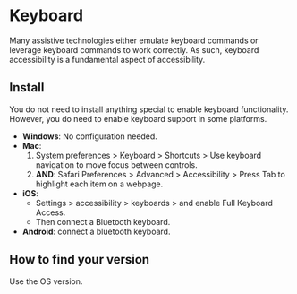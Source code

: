 # Keyboard

Many assistive technologies either emulate keyboard commands or leverage keyboard commands to work correctly. As such, keyboard accessibility is a fundamental aspect of accessibility.

## Install

You do not need to install anything special to enable keyboard functionality. However, you do need to enable keyboard support in some platforms.

- **Windows**: No configuration needed.
- **Mac**:
  1. System preferences > Keyboard > Shortcuts > Use keyboard navigation to move focus between controls.
  2. **AND**: Safari Preferences > Advanced > Accessibility > Press Tab to highlight each item on a webpage.
- **iOS**: 
  - Settings > accessibility > keyboards > and enable Full Keyboard Access.
  - Then connect a Bluetooth keyboard.
- **Android**: connect a bluetooth keyboard.

## How to find your version

Use the OS version.
